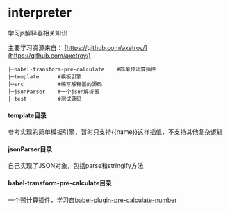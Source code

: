 # interpreter
学习js解释器相关知识

主要学习资源来自：
[https://github.com/axetroy/](https://github.com/axetroy/)


```
├─babel-transform-pre-calculate    #简单预计算插件
├─template      #模板引擎
├─src           #编写解释器的源码
├─jsonParser    #一个json解析器
├─test          #测试源码
```

#### template目录
参考实现的简单模板引擎，暂时只支持{{name}}这样插值，不支持其他复杂逻辑

#### jsonParser目录
自己实现了JSON对象，包括parse和stringify方法

#### babel-transform-pre-calculate目录
一个预计算插件，学习自[babel-plugin-pre-calculate-number](https://github.com/axetroy/babel-plugin-pre-calculate-number)
